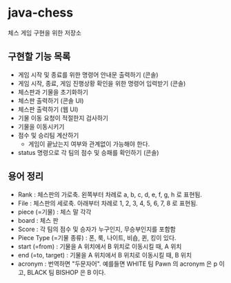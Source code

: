 # java-chess
체스 게임 구현을 위한 저장소

## 구현할 기능 목록
- 게임 시작 및 종료를 위한 명령어 안내문 출력하기 (콘솔)
- 게임 시작, 종료, 게임 진행상황 확인을 위한 명령어 입력받기 (콘솔)
- 체스판과 기물을 초기화하기
- 체스판 출력하기 (콘솔 UI)
- 체스판 출력하기 (웹 UI)
- 기물 이동 요청이 적절한지 검사하기
- 기물을 이동시키기
- 점수 및 승리팀 계산하기
    - 게임이 끝났는지 여부와 관계없이 가능해야 한다.
- status 명령으로 각 팀의 점수 및 승패를 확인하기 (콘솔)

## 용어 정리
- Rank : 체스판의 가로축. 왼쪽부터 차례로 a, b, c, d, e, f, g, h 로 표현됨.
- File : 체스판의 세로축. 아래부터 차례로 1, 2, 3, 4, 5, 6, 7, 8 로 표현됨.
- piece (=기물) : 체스 말 각각
- board : 체스 판
- Score : 각 팀의 점수 및 승자가 누구인지, 무승부인지를 포함함
- Piece Type (=기물 종류) : 폰, 룩, 나이트, 비숍, 퀸, 킹이 있다.
- start (=from) : 기물을 A 위치에서 B 위치로 이동시킬 때, A 위치
- end (=to, target) : 기물을 A 위치에서 B 위치로 이동시킬 때, B 위치
- acronym : 번역하면 "두문자어". 예를들면 WHITE 팀 Pawn 의 acronym 은 p 이고, BLACK 팀 BISHOP 은 B 이다.